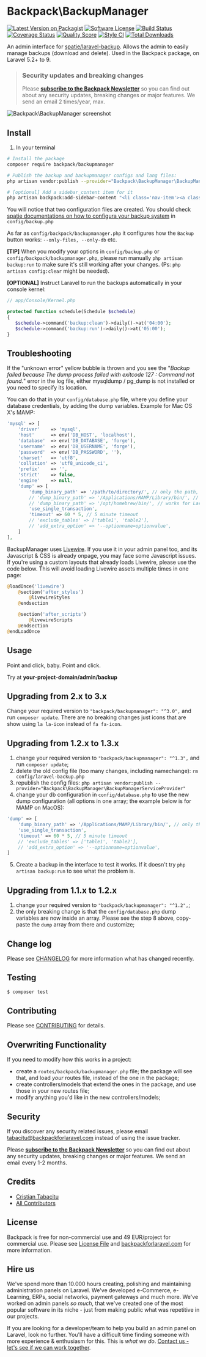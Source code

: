 # Backpack\BackupManager

[![Latest Version on Packagist](https://img.shields.io/packagist/v/backpack/backupmanager.svg?style=flat-square)](https://packagist.org/packages/backpack/backupmanager)
[![Software License](https://img.shields.io/badge/license-dual-blue?style=flat-square)](LICENSE.md)
[![Build Status](https://img.shields.io/travis/laravel-backpack/backupmanager/master.svg?style=flat-square)](https://travis-ci.org/laravel-backpack/backupmanager)
[![Coverage Status](https://img.shields.io/scrutinizer/coverage/g/laravel-backpack/backupmanager.svg?style=flat-square)](https://scrutinizer-ci.com/g/laravel-backpack/backupmanager/code-structure)
[![Quality Score](https://img.shields.io/scrutinizer/g/laravel-backpack/backupmanager.svg?style=flat-square)](https://scrutinizer-ci.com/g/laravel-backpack/backupmanager)
[![Style CI](https://styleci.io/repos/53956594/shield)](https://styleci.io/repos/53956594)
[![Total Downloads](https://img.shields.io/packagist/dt/backpack/backupmanager.svg?style=flat-square)](https://packagist.org/packages/backpack/backupmanager)

An admin interface for [spatie/laravel-backup](https://github.com/spatie/laravel-backup). Allows the admin to easily manage backups (download and delete). Used in the Backpack package, on Laravel 5.2+ to 9.


> ### Security updates and breaking changes
> Please **[subscribe to the Backpack Newsletter](http://backpackforlaravel.com/newsletter)** so you can find out about any security updates, breaking changes or major features. We send an email 2 times/year, max.

![Backpack\BackupManager screenshot](https://user-images.githubusercontent.com/1032474/150080754-97dca93f-3cac-452b-9bcf-cc51becd3055.png)


## Install

1) In your terminal

``` bash
# Install the package
composer require backpack/backupmanager

# Publish the backup and backupmanager configs and lang files:
php artisan vendor:publish --provider="Backpack\BackupManager\BackupManagerServiceProvider"  --tag=config

# [optional] Add a sidebar_content item for it
php artisan backpack:add-sidebar-content "<li class='nav-item'><a class='nav-link' href='{{ backpack_url('backup') }}'><i class='nav-icon la la-hdd-o'></i> Backups</a></li>"
```

You will notice that two configuration files are created. You should check [spatie documentations on how to configura your backup system](https://spatie.be/docs/laravel-backup/v8/installation-and-setup) in `config/backup.php`

As far as `config/backpack/backupmanager.php` it configures how the `Backup` button works: `--only-files, --only-db` etc.

**[TIP]** When you modify your options in  `config/backup.php` or `config/backpack/backupmanager.php`, please run manually `php artisan backup:run` to make sure it's still working after your changes. (Ps: `php artisan config:clear` might be needed).

**[OPTIONAL]** Instruct Laravel to run the backups automatically in your console kernel:

```php
// app/Console/Kernel.php

protected function schedule(Schedule $schedule)
{
   $schedule->command('backup:clean')->daily()->at('04:00');
   $schedule->command('backup:run')->daily()->at('05:00');
}
```

## Troubleshooting

If the "unknown error" yellow bubble is thrown and you see the "_Backup failed because The dump process failed with exitcode 127 : Command not found._" error in the log file, either mysqldump / pg_dump is not installed or you need to specify its location.

You can do that in your `config/database.php` file, where you define your database credentials, by adding the dump variables. Example for Mac OS X's MAMP:

```php
'mysql' => [
    'driver'    => 'mysql',
    'host'      => env('DB_HOST', 'localhost'),
    'database'  => env('DB_DATABASE', 'forge'),
    'username'  => env('DB_USERNAME', 'forge'),
    'password'  => env('DB_PASSWORD', ''),
    'charset'   => 'utf8',
    'collation' => 'utf8_unicode_ci',
    'prefix'    => '',
    'strict'    => false,
    'engine'    => null,
    'dump' => [
        'dump_binary_path' => '/path/to/directory/', // only the path, without `mysqldump` or `pg_dump`
        // 'dump_binary_path' => '/Applications/MAMP/Library/bin/', // works for MAMP on Mac OS
        // 'dump_binary_path' => '/opt/homebrew/bin/', // works for Laravel Valet on Mac OS
        'use_single_transaction',
        'timeout' => 60 * 5, // 5 minute timeout
        // 'exclude_tables' => ['table1', 'table2'],
        // 'add_extra_option' => '--optionname=optionvalue',
    ]
],
```

BackupManager uses [Livewire](https://laravel-livewire.com/). If you use it in your admin panel too, and its Javascript & CSS is already onpage, you may face some Javascript issues. If you're using a custom layouts that already loads Livewire, please use the code below. This will avoid loading Livewire assets multiple times in one page:

```php
@loadOnce('livewire')
    @section('after_styles')
        @livewireStyles
    @endsection

    @section('after_scripts')
        @livewireScripts
    @endsection
@endLoadOnce
```

## Usage

Point and click, baby. Point and click.

Try at **your-project-domain/admin/backup**


## Upgrading from 2.x to 3.x

Change your required version to ```"backpack/backupmanager": "^3.0",``` and run ```composer update```. There are no breaking changes just icons that are show using ```la la-icon``` instead of ```fa fa-icon```.


## Upgrading from 1.2.x to 1.3.x

1) change your required version to ```"backpack/backupmanager": "^1.3",``` and run ```composer update```;
2) delete the old config file (too many changes, including namechange): ```rm config/laravel-backup.php```
3) republish the config files: ```php artisan vendor:publish --provider="Backpack\BackupManager\BackupManagerServiceProvider"```
4) change your db configuration in ```config/database.php``` to use the new dump configuration (all options in one array; the example below is for MAMP on MacOS):

```php
'dump' => [
    'dump_binary_path' => '/Applications/MAMP/Library/bin/', // only the path, so without `mysqldump` or `pg_dump`
    'use_single_transaction',
    'timeout' => 60 * 5, // 5 minute timeout
    // 'exclude_tables' => ['table1', 'table2'],
    // 'add_extra_option' => '--optionname=optionvalue',
]
```
5) Create a backup in the interface to test it works. If it doesn't try ```php artisan backup:run``` to see what the problem is.


## Upgrading from 1.1.x to 1.2.x

1) change your required version to ```"backpack/backupmanager": "^1.2",```;
2) the only breaking change is that the ```config/database.php``` dump variables are now inside an array. Please see the step 8 above, copy-paste the ```dump``` array from there and customize;


## Change log

Please see [CHANGELOG](CHANGELOG.md) for more information what has changed recently.

## Testing

``` bash
$ composer test
```

## Contributing

Please see [CONTRIBUTING](CONTRIBUTING.md) for details.

## Overwriting Functionality

If you need to modify how this works in a project: 
- create a ```routes/backpack/backupmanager.php``` file; the package will see that, and load _your_ routes file, instead of the one in the package; 
- create controllers/models that extend the ones in the package, and use those in your new routes file;
- modify anything you'd like in the new controllers/models;

## Security

If you discover any security related issues, please email tabacitu@backpackforlaravel.com instead of using the issue tracker.

Please **[subscribe to the Backpack Newsletter](http://backpackforlaravel.com/newsletter)** so you can find out about any security updates, breaking changes or major features. We send an email every 1-2 months.

## Credits

- [Cristian Tabacitu](https://github.com/tabacitu)
- [All Contributors](../../contributors)

## License

Backpack is free for non-commercial use and 49 EUR/project for commercial use. Please see [License File](LICENSE.md) and [backpackforlaravel.com](https://backpackforlaravel.com/#pricing) for more information.

## Hire us

We've spend more than 10.000 hours creating, polishing and maintaining administration panels on Laravel. We've developed e-Commerce, e-Learning, ERPs, social networks, payment gateways and much more. We've worked on admin panels _so much_, that we've created one of the most popular software in its niche - just from making public what was repetitive in our projects.

If you are looking for a developer/team to help you build an admin panel on Laravel, look no further. You'll have a difficult time finding someone with more experience & enthusiasm for this. This is _what we do_. [Contact us - let's see if we can work together](https://backpackforlaravel.com/need-freelancer-or-development-team).
